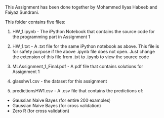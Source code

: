This Assignment has been done together by Mohammed Ilyas Habeeb and Faiyaz Sundrani.

This folder contains five files:

1. HW_1.ipynb - The iPython Notebook that contains the source code for the programming part in Assignment 1

2. HW_1.txt - A .txt file for the same iPython notebook as above. This file is for safety purpose if the above .ipynb file does not open. Just change the extension of this file from .txt to .ipynb to view the source code

3. MLAssignment_1_Final.pdf - A pdf file that contains solutions for Assignment 1

4. glasshw1.csv - the dataset for this assignment

5. predictionsHW1.csv - A .csv file that contains the predictions of:

- Gaussian Naive Bayes (for entire 200 examples)
- Gaussian Naive Bayes (for cross validation)
- Zero R (for cross validation)



